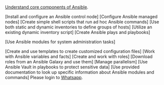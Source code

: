 [Understand core components of Ansible](kubernetes.repo).


[Install and configure an Ansible control node]
[Configure Ansible managed nodes]
[Create simple shell scripts that run ad hoc Ansible commands]
[Use both static and dynamic inventories to define groups of hosts]
[Utilize an existing dynamic inventory script]
[Create Ansible plays and playbooks]

[Use Ansible modules for system administration tasks]

[Create and use templates to create customized configuration files]
[Work with Ansible variables and facts]
[Create and work with roles]
[Download roles from an Ansible Galaxy and use them]
[Manage parallelism]
[Use Ansible Vault in playbooks to protect sensitive data]
[Use provided documentation to look up specific information about Ansible modules and commands]
Please login to [Whatsapp](https://web.whatsapp.com).
